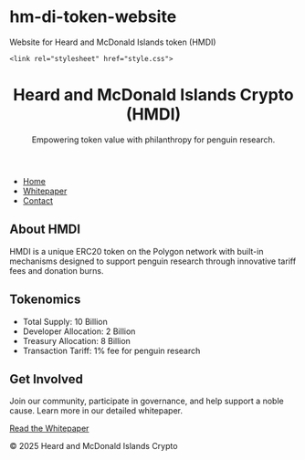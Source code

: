 # hm-di-token-website
Website for Heard and McDonald Islands token (HMDI)
<!DOCTYPE html>
<html lang="en">
<head>
    <meta charset="UTF-8">
    <meta name="viewport" content="width=device-width, initial-scale=1.0">
    
    <link rel="stylesheet" href="style.css">
</head>
<body>
    <header>
        <h1>Heard and McDonald Islands Crypto (HMDI)</h1>
        <p>Empowering token value with philanthropy for penguin research.</p>
    </header>
    <nav>
        <ul>
            <li><a href="index.html">Home</a></li>
            <li><a href="whitepaper.html">Whitepaper</a></li>
            <li><a href="#contact">Contact</a></li>
        </ul>
    </nav>
    <main>
        <section>
            <h2>About HMDI</h2>
            <p>HMDI is a unique ERC20 token on the Polygon network with built-in mechanisms designed to support penguin research through innovative tariff fees and donation burns.</p>
        </section>
        <section>
            <h2>Tokenomics</h2>
            <ul>
                <li>Total Supply: 10 Billion</li>
                <li>Developer Allocation: 2 Billion</li>
                <li>Treasury Allocation: 8 Billion</li>
                <li>Transaction Tariff: 1% fee for penguin research</li>
            </ul>
        </section>
        <section>
            <h2>Get Involved</h2>
            <p>Join our community, participate in governance, and help support a noble cause. Learn more in our detailed whitepaper.</p>
            <a href="whitepaper.html">Read the Whitepaper</a>
        </section>
    </main>
    <footer>
        <p>&copy; 2025 Heard and McDonald Islands Crypto</p>
    </footer>
</body>
</html>
